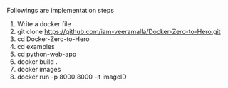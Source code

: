 Followings are implementation steps

1. Write a docker file
2. git clone https://github.com/iam-veeramalla/Docker-Zero-to-Hero.git
3. cd Docker-Zero-to-Hero
4. cd examples
5. cd python-web-app
6. docker build .
7. docker images
8. docker run -p 8000:8000 -it imageID



